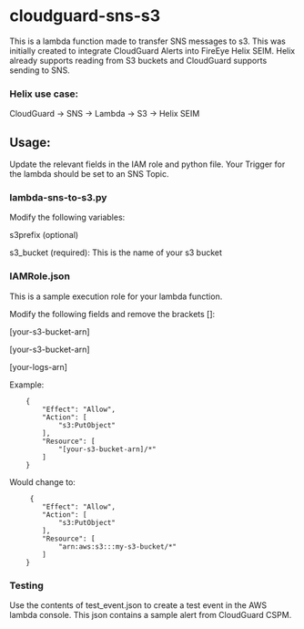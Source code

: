 # cloudguard-sns-s3

This is a lambda function made to transfer SNS messages to s3.  This was initially created to integrate CloudGuard Alerts into FireEye Helix SEIM.  Helix already supports reading from S3 buckets and CloudGuard supports sending to SNS.

### Helix use case:

CloudGuard &rarr; SNS &rarr; Lambda &rarr; S3 &rarr; Helix SEIM

## Usage:

Update the relevant fields in the IAM role and python file. Your Trigger for the lambda should be set to an SNS Topic.

### lambda-sns-to-s3.py

Modify the following variables:

s3prefix (optional)

s3_bucket (required):  This is the name of your s3 bucket

### IAMRole.json

This is a sample execution role for your lambda function.

Modify the following fields and remove the brackets []:

\[your-s3-bucket-arn\]

\[your-s3-bucket-arn\]

\[your-logs-arn\]


Example:

        {
            "Effect": "Allow",
            "Action": [
                "s3:PutObject"
            ],
            "Resource": [
                "[your-s3-bucket-arn]/*"
            ]
        }
        
   Would change to:
 
         {
            "Effect": "Allow",
            "Action": [
                "s3:PutObject"
            ],
            "Resource": [
                "arn:aws:s3:::my-s3-bucket/*"
            ]
        }

### Testing

Use the contents of test_event.json to create a test event in the AWS lambda console.  This json contains a sample alert from CloudGuard CSPM.
